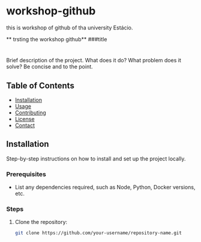 # workshop-github
this is workshop of github of tha university Estácio.

** trsting the workshop github**
###title

#

Brief description of the project. What does it do? What problem does it solve? Be concise and to the point.

## Table of Contents

- [Installation](#installation)
- [Usage](#usage)
- [Contributing](#contributing)
- [License](#license)
- [Contact](#contact)

## Installation

Step-by-step instructions on how to install and set up the project locally.

### Prerequisites

- List any dependencies required, such as Node, Python, Docker versions, etc.

### Steps

1. Clone the repository:
   ```bash
   git clone https://github.com/your-username/repository-name.git
